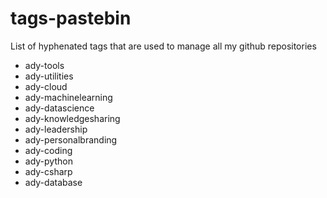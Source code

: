 # tags-pastebin
List of hyphenated tags that are used to manage all my github repositories


* ady-tools
* ady-utilities
* ady-cloud
* ady-machinelearning
* ady-datascience
* ady-knowledgesharing
* ady-leadership
* ady-personalbranding
* ady-coding
* ady-python
* ady-csharp
* ady-database

